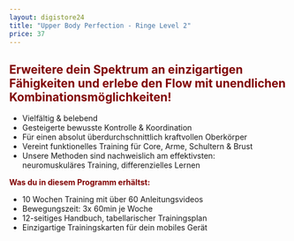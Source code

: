 ```yaml
---
layout: digistore24
title: "Upper Body Perfection - Ringe Level 2"
price: 37
---
```

<h2><span style="color:#800000;">Erweitere dein Spektrum an einzigartigen F&#xE4;higkeiten und erlebe&#xA0;den&#xA0;Flow mit&#xA0;unendlichen Kombinationsm&#xF6;glichkeiten!&#xA0;</span></h2>
<ul><li>Vielf&#xE4;ltig &amp; belebend&#xA0;</li>
<li>Gesteigerte bewusste Kontrolle &amp; Koordination&#xA0;</li>
<li>F&#xFC;r einen absolut &#xFC;berdurchschnittlich kraftvollen Oberk&#xF6;rper&#xA0;</li>
<li>Vereint funktionelles Training f&#xFC;r Core, Arme, Schultern &amp; Brust&#xA0;</li>
<li>Unsere Methoden sind nachweislich am effektivsten:<br>neuromuskul&#xE4;res Training, differenzielles Lernen</li>
</ul><p><span style="color:#800000;"><strong>Was du in diesem Programm erh&#xE4;ltst:</strong></span></p>
<ul><li>10&#xA0;Wochen Training mit &#xFC;ber 60&#xA0;Anleitungsvideos</li>
<li>Bewegungszeit: 3x 60min je Woche</li>
<li>12-seitiges Handbuch, tabellarischer Trainingsplan</li>
<li>Einzigartige Trainingskarten f&#xFC;r dein mobiles Ger&#xE4;t</li>
</ul>